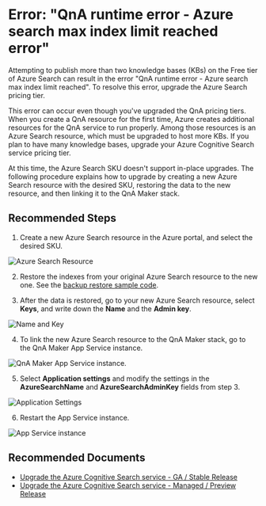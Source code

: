 <properties
  pagetitle="QnA runtime error - Azure search max index limit reached error"
  service=""
  resource=""
  ms.author="camanle"
  selfhelptype="Generic"
  supporttopicids="32689775,32689791"
  productpesids="16919"
  cloudenvironments="public, fairfax, mooncake, blackforest, ussec, usnat"
  articleid="4ebf96aa-ab2a-460d-9f94-2cf695d2ff1f"
  ownershipid="AzureCogSvc_CognitiveServices" />
# Error: "QnA runtime error - Azure search max index limit reached error"

Attempting to publish more than two knowledge bases (KBs) on the Free tier of Azure Search can result in the error "QnA runtime error - Azure search max index limit reached". 
To resolve this error, upgrade the Azure Search pricing tier.

This error can occur even though you've upgraded the QnA pricing tiers. When you create a QnA resource for the first time, Azure creates additional resources for the QnA service to run properly. Among those resources is an Azure Search resource, which must be upgraded to host more KBs.
 If you plan to have many knowledge bases, upgrade your Azure Cognitive Search service pricing tier.

At this time, the Azure Search SKU doesn't support in-place upgrades. The following procedure explains how to upgrade by creating a new Azure Search resource with the desired SKU, restoring the data to the new resource, and then linking it to the QnA Maker stack. 

## **Recommended Steps**

1. Create a new Azure Search resource in the Azure portal, and select the desired SKU.

![Azure Search Resource](https://docs.microsoft.com/azure/cognitive-services/qnamaker/media/qnamaker-how-to-upgrade-qnamaker/qnamaker-azuresearch-new.png)

2. Restore the indexes from your original Azure Search resource to the new one. See the [backup restore sample code](https://github.com/pchoudhari/QnAMakerBackupRestore).

3. After the data is restored, go to your new Azure Search resource, select **Keys**, and write down the **Name** and the **Admin key**.

![Name and Key](https://docs.microsoft.com/azure/cognitive-services/qnamaker/media/qnamaker-how-to-upgrade-qnamaker/qnamaker-azuresearch-keys.png)

4. To link the new Azure Search resource to the QnA Maker stack, go to the QnA Maker App Service instance.

![QnA Maker App Service instance.](https://docs.microsoft.com/azure/cognitive-services/qnamaker/media/qnamaker-how-to-upgrade-qnamaker/qnamaker-resource-list-appservice.png)

5. Select **Application settings** and modify the settings in the **AzureSearchName** and **AzureSearchAdminKey** fields from step 3.

![Application Settings](https://docs.microsoft.com/azure/cognitive-services/qnamaker/media/qnamaker-how-to-upgrade-qnamaker/qnamaker-appservice-settings.png)

6. Restart the App Service instance.

![App Service instance](https://docs.microsoft.com/azure/cognitive-services/qnamaker/media/qnamaker-how-to-upgrade-qnamaker/qnamaker-appservice-restart.png)

## **Recommended Documents**

* [Upgrade the Azure Cognitive Search service - GA / Stable Release](https://docs.microsoft.com/azure/cognitive-services/qnamaker/how-to/set-up-qnamaker-service-azure?tabs=v1#upgrade-the-azure-cognitive-search-service)
* [Upgrade the Azure Cognitive Search service - Managed / Preview Release](https://docs.microsoft.com/azure/cognitive-services/qnamaker/how-to/set-up-qnamaker-service-azure?tabs=v2#upgrade-the-azure-cognitive-search-service)
